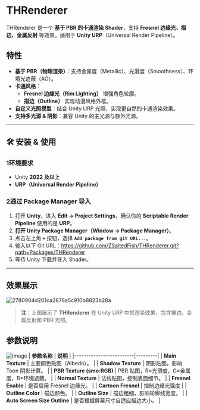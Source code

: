 # THRenderer

THRenderer 是一个 **基于 PBR 的卡通渲染 Shader**，支持 **Fresnel 边缘光、描边、金属反射** 等效果，适用于 **Unity URP**（Universal Render Pipeline）。

## 特性
- **基于 PBR（物理渲染）**：支持金属度（Metallic）、光滑度（Smoothness）、环境光遮蔽（AO）。
- **卡通风格**：
  - **Fresnel 边缘光（Rim Lighting）** 增强角色轮廓。
  - **描边（Outline）** 实现动漫风格外框。
- **自定义光照模型**：结合 Unity URP 光照，实现更自然的卡通渲染效果。
- **支持多光源 & 阴影**：兼容 Unity 的主光源与额外光源。

---

## 🛠 安装 & 使用
### 1**环境要求**
- Unity **2022 及以上**
- **URP（Universal Render Pipeline）**

### 2**通过 Package Manager 导入**
1. 打开 **Unity**，进入 **Edit → Project Settings**，确认你的 **Scriptable Render Pipeline** 使用的是 **URP**。
2. **打开 Unity Package Manager（Window → Package Manager）**。
3. 点击左上角 **`+`** 按钮，选择 **`Add package from git URL...`**。
4. 输入以下 Git URL：https://github.com/ZSaltedFish/THRenderer.git?path=Packages/THRenderer
5. 等待 Unity 下载并导入 Shader。

---

## 效果展示
![2780904d201ca2876a5c910b8823b28a](https://github.com/user-attachments/assets/09bd43bc-6dce-4d23-b48f-777e16792183)

> **注**：上图展示了 **THRenderer** 在 Unity URP 中的渲染效果，包含描边、金属反射和 PBR 光照。

## 参数说明
![image](https://github.com/user-attachments/assets/a27a8585-1838-4a77-8f75-cd2eaa6aaf74)
| **参数名称**             | **说明** |
|-------------------------|---------|
| **Main Texture**        | 主要颜色贴图（Albedo）。 |
| **Shadow Texture**      | 阴影贴图，影响 Toon 阴影计算。 |
| **PBR Texture (smo:RGB)** | PBR 贴图，R=光滑度，G=金属度，B=环境遮蔽。 |
| **Normal Texture**      | 法线贴图，控制表面细节。 |
| **Fresnel Enable**      | 是否启用 Fresnel 边缘光。 |
| **Cartoon Fresnel**     | 控制边缘光强度 |
| **Outline Color**       | 描边颜色。 |
| **Outline Size**        | 描边粗细，影响轮廓线宽度。 |
| **Auto Screen Size Outline** | 是否根据屏幕尺寸自适应描边大小。 |
